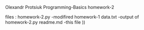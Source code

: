 Olexandr Protsiuk
Programming-Basics
homework-2

files :
homework-2.py  -modifired homework-1
data.txt       -output of homework-2.py
readme.md      -this file ))
